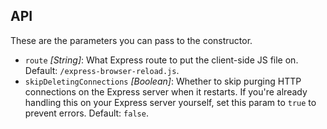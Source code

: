 ## API

These are the parameters you can pass to the constructor.

- `route` *[String]*: What Express route to put the client-side JS file on. Default: `/express-browser-reload.js`.
- `skipDeletingConnections` *[Boolean]*: Whether to skip purging HTTP connections on the Express server when it restarts. If you're already handling this on your Express server yourself, set this param to `true` to prevent errors. Default: `false`.
